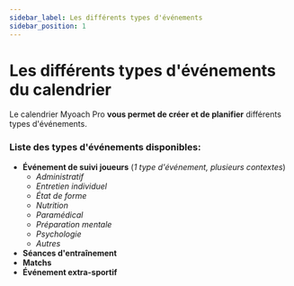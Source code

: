 ```yaml
---
sidebar_label: Les différents types d'événements
sidebar_position: 1
---
```


# Les différents types d'événements du calendrier  

Le calendrier Myoach Pro **vous permet de créer et de planifier** différents types d'événements.  

### Liste des types d'événements disponibles:

- **Événement de suivi joueurs** (_1 type d'événement, plusieurs contextes_)
    - _Administratif_
    - _Entretien individuel_
    - _État de forme_
    - _Nutrition_
    - _Paramédical_
    - _Préparation mentale_
    - _Psychologie_
    - _Autres_
- **Séances d'entraînement**
- **Matchs**
- **Événement extra-sportif**  
